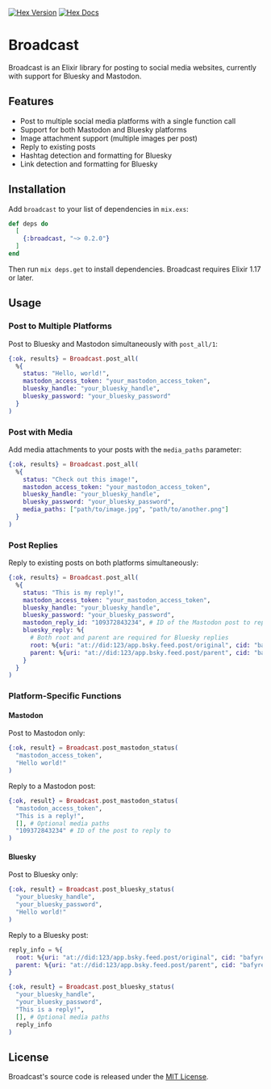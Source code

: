 [![Hex Version](https://img.shields.io/hexpm/v/broadcast)](https://hex.pm/packages/broadcast) [![Hex Docs](https://img.shields.io/badge/docs-hexpm-blue.svg)](https://hexdocs.pm/broadcast/)


# Broadcast 

Broadcast is an Elixir library for posting to social media websites, currently with support for Bluesky and Mastodon.

## Features

- Post to multiple social media platforms with a single function call
- Support for both Mastodon and Bluesky platforms
- Image attachment support (multiple images per post)
- Reply to existing posts
- Hashtag detection and formatting for Bluesky
- Link detection and formatting for Bluesky

## Installation

Add `broadcast` to your list of dependencies in `mix.exs`:

```elixir
def deps do
  [
    {:broadcast, "~> 0.2.0"}
  ]
end
```

Then run `mix deps.get` to install dependencies. Broadcast requires Elixir 1.17 or later.

## Usage

### Post to Multiple Platforms

Post to Bluesky and Mastodon simultaneously with `post_all/1`:

```elixir
{:ok, results} = Broadcast.post_all(
  %{
    status: "Hello, world!",
    mastodon_access_token: "your_mastodon_access_token",
    bluesky_handle: "your_bluesky_handle",
    bluesky_password: "your_bluesky_password"
  }
)
```

### Post with Media

Add media attachments to your posts with the `media_paths` parameter:

```elixir
{:ok, results} = Broadcast.post_all(
  %{
    status: "Check out this image!",
    mastodon_access_token: "your_mastodon_access_token",
    bluesky_handle: "your_bluesky_handle",
    bluesky_password: "your_bluesky_password",
    media_paths: ["path/to/image.jpg", "path/to/another.png"]
  }
)
```

### Post Replies

Reply to existing posts on both platforms simultaneously:

```elixir
{:ok, results} = Broadcast.post_all(
  %{
    status: "This is my reply!",
    mastodon_access_token: "your_mastodon_access_token",
    bluesky_handle: "your_bluesky_handle",
    bluesky_password: "your_bluesky_password",
    mastodon_reply_id: "109372843234", # ID of the Mastodon post to reply to
    bluesky_reply: %{
      # Both root and parent are required for Bluesky replies
      root: %{uri: "at://did:123/app.bsky.feed.post/original", cid: "bafyreihg6tz"},
      parent: %{uri: "at://did:123/app.bsky.feed.post/parent", cid: "bafyreiabc123"}
    }
  }
)
```

### Platform-Specific Functions

#### Mastodon

Post to Mastodon only:

```elixir
{:ok, result} = Broadcast.post_mastodon_status(
  "mastodon_access_token",
  "Hello world!"
)
```

Reply to a Mastodon post:

```elixir
{:ok, result} = Broadcast.post_mastodon_status(
  "mastodon_access_token",
  "This is a reply!",
  [], # Optional media paths
  "109372843234" # ID of the post to reply to
)
```

#### Bluesky

Post to Bluesky only:

```elixir
{:ok, result} = Broadcast.post_bluesky_status(
  "your_bluesky_handle",
  "your_bluesky_password",
  "Hello world!"
)
```

Reply to a Bluesky post:

```elixir
reply_info = %{
  root: %{uri: "at://did:123/app.bsky.feed.post/original", cid: "bafyreihg6tz"},
  parent: %{uri: "at://did:123/app.bsky.feed.post/parent", cid: "bafyreiabc123"}
}

{:ok, result} = Broadcast.post_bluesky_status(
  "your_bluesky_handle",
  "your_bluesky_password",
  "This is a reply!",
  [], # Optional media paths
  reply_info
)
```

## License

Broadcast's source code is released under the [MIT License](https://github.com/skyefreeman/broadcast.ex/blob/main/LICENSE).


